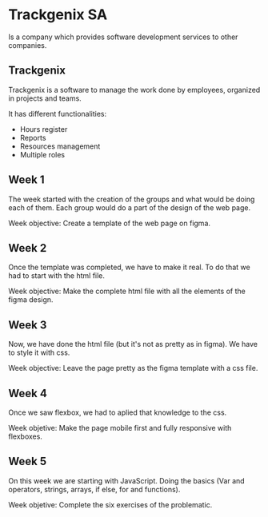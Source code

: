 # Trackgenix SA

Is a company which provides software development services to other companies.

## Trackgenix

Trackgenix is a software to manage the work done by employees, organized in projects and teams.

It has different functionalities:
- Hours register
- Reports
- Resources management
- Multiple roles

## Week 1

The week started with the creation of the groups and what would be doing each of them.
Each group would do a part of the design of the web page.

Week objective: Create a template of the web page on figma.

## Week 2

Once the template was completed, we have to make it real. 
To do that we had to start with the html file.

Week objective: Make the complete html file with all the elements of the figma design.

## Week 3

Now, we have done the html file (but it's not as pretty as in figma).
We have to style it with css.

Week objective: Leave the page pretty as the figma template with a css file.

## Week 4

Once we saw flexbox, we had to aplied that knowledge to the css.

Week objetive: Make the page mobile first and fully responsive with flexboxes.

## Week 5

On this week we are starting with JavaScript. Doing the basics (Var and operators, strings, arrays, if else, for and functions).

Week objetive: Complete the six exercises of the problematic.